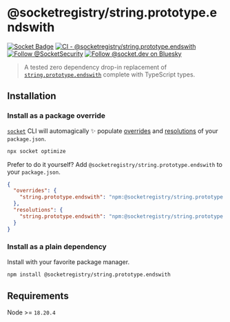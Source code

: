 # @socketregistry/string.prototype.endswith

[![Socket Badge](https://socket.dev/api/badge/npm/package/@socketregistry/string.prototype.endswith)](https://socket.dev/npm/package/@socketregistry/string.prototype.endswith)
[![CI - @socketregistry/string.prototype.endswith](https://github.com/SocketDev/socket-registry/actions/workflows/ci.yml/badge.svg)](https://github.com/SocketDev/socket-registry/actions/workflows/ci.yml)
[![Follow @SocketSecurity](https://img.shields.io/twitter/follow/SocketSecurity?style=social)](https://twitter.com/SocketSecurity)
[![Follow @socket.dev on Bluesky](https://img.shields.io/badge/Follow-@socket.dev-1DA1F2?style=social&logo=bluesky)](https://bsky.app/profile/socket.dev)

> A tested zero dependency drop-in replacement of
> [`string.prototype.endswith`](https://socket.dev/npm/package/string.prototype.endswith)
> complete with TypeScript types.

## Installation

### Install as a package override

[`socket`](https://socket.dev/npm/package/socket) CLI will automagically ✨
populate
[overrides](https://docs.npmjs.com/cli/v9/configuring-npm/package-json#overrides)
and [resolutions](https://yarnpkg.com/configuration/manifest#resolutions) of
your `package.json`.

```sh
npx socket optimize
```

Prefer to do it yourself? Add `@socketregistry/string.prototype.endswith` to
your `package.json`.

```json
{
  "overrides": {
    "string.prototype.endswith": "npm:@socketregistry/string.prototype.endswith@^1"
  },
  "resolutions": {
    "string.prototype.endswith": "npm:@socketregistry/string.prototype.endswith@^1"
  }
}
```

### Install as a plain dependency

Install with your favorite package manager.

```sh
npm install @socketregistry/string.prototype.endswith
```

## Requirements

Node >= `18.20.4`
